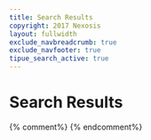 ```yaml
---
title: Search Results
copyright: 2017 Nexosis 
layout: fullwidth
exclude_navbreadcrumb: true
exclude_navfooter: true
tipue_search_active: true
---
```


<h1>Search Results</h1>
{% comment%}
<!--
<form action="{{ page.url | relative_url }}">
    <div class="input-group">
    <span class="input-group-addon"><i class="fa fa-search fa-fw"></i></span>
    <input class="form-control" name="q" type="text" placeholder="Search" id="tipue_search_input" pattern=".{3,}" title="At least 3 characters" required>
    </div>
</form>
-->
{% endcomment%}
<div id="tipue_search_content"></div>

<script>
$(document).ready(function() {
  $('#tipue_search_input').tipuesearch({
      'mode': 'static',
      'show': 10,
      'showTime': false,
      'minimumLength': 3,
      'debug': false,
      'highlightTerms': true,
      'showURL': false,
      'highlightTerms': true
    });
});
</script>